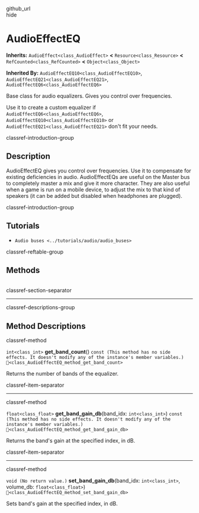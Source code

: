 github\_url  
hide

# AudioEffectEQ

**Inherits:** `AudioEffect<class_AudioEffect>` **&lt;**
`Resource<class_Resource>` **&lt;** `RefCounted<class_RefCounted>`
**&lt;** `Object<class_Object>`

**Inherited By:** `AudioEffectEQ10<class_AudioEffectEQ10>`,
`AudioEffectEQ21<class_AudioEffectEQ21>`,
`AudioEffectEQ6<class_AudioEffectEQ6>`

Base class for audio equalizers. Gives you control over frequencies.

Use it to create a custom equalizer if
`AudioEffectEQ6<class_AudioEffectEQ6>`,
`AudioEffectEQ10<class_AudioEffectEQ10>` or
`AudioEffectEQ21<class_AudioEffectEQ21>` don't fit your needs.

classref-introduction-group

## Description

AudioEffectEQ gives you control over frequencies. Use it to compensate
for existing deficiencies in audio. AudioEffectEQs are useful on the
Master bus to completely master a mix and give it more character. They
are also useful when a game is run on a mobile device, to adjust the mix
to that kind of speakers (it can be added but disabled when headphones
are plugged).

classref-introduction-group

## Tutorials

-   `Audio buses <../tutorials/audio/audio_buses>`

classref-reftable-group

## Methods

<table>
<tbody>
<tr>
</tr>
<tr>
</tr>
<tr>
</tr>
</tbody>
</table>

classref-section-separator

------------------------------------------------------------------------

classref-descriptions-group

## Method Descriptions

classref-method

`int<class_int>` **get\_band\_count**()
`const (This method has no side effects. It doesn't modify any of the instance's member variables.)`
`🔗<class_AudioEffectEQ_method_get_band_count>`

Returns the number of bands of the equalizer.

classref-item-separator

------------------------------------------------------------------------

classref-method

`float<class_float>` **get\_band\_gain\_db**(band\_idx:
`int<class_int>`)
`const (This method has no side effects. It doesn't modify any of the instance's member variables.)`
`🔗<class_AudioEffectEQ_method_get_band_gain_db>`

Returns the band's gain at the specified index, in dB.

classref-item-separator

------------------------------------------------------------------------

classref-method

`void (No return value.)` **set\_band\_gain\_db**(band\_idx:
`int<class_int>`, volume\_db: `float<class_float>`)
`🔗<class_AudioEffectEQ_method_set_band_gain_db>`

Sets band's gain at the specified index, in dB.
